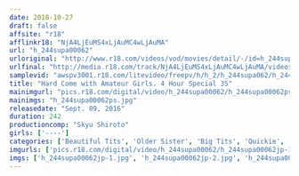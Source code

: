 ```yaml
---
date: 2018-10-27
draft: false
affsite: "r18"
afflinkr18: "NjA4LjEuMS4xLjAuMC4wLjAuMA"
url: "h_244supa00062"
urloriginal: "http://www.r18.com/videos/vod/movies/detail/-/id=h_244supa00062"
urlfinal: "http://media.r18.com/track/NjA4LjEuMS4xLjAuMC4wLjAuMA/videos/vod/movies/detail/-/id=h_244supa00062"
samplevid: "awspv3001.r18.com/litevideo/freepv/h/h_2/h_244supa062/h_244supa062_dmb_w.mp4"
title: "Hard Come with Amateur Girls. 4 Hour Special 35"
mainimgurl: "pics.r18.com/digital/video/h_244supa00062/h_244supa00062ps.jpg"
mainimgs: "h_244supa00062ps.jpg"
releasedate: "Sept. 09, 2016"
duration: 242
productioncomp: "Skyu Shiroto"
girls: ['----']
categories: ['Beautiful Tits', 'Older Sister', 'Big Tits', 'Quickie', 'Amateur', 'Over 4 Hours', 'Hi-Def']
imgurls: ['pics.r18.com/digital/video/h_244supa00062/h_244supa00062jp-1.jpg', 'pics.r18.com/digital/video/h_244supa00062/h_244supa00062jp-2.jpg', 'pics.r18.com/digital/video/h_244supa00062/h_244supa00062jp-3.jpg', 'pics.r18.com/digital/video/h_244supa00062/h_244supa00062jp-4.jpg', 'pics.r18.com/digital/video/h_244supa00062/h_244supa00062jp-5.jpg', 'pics.r18.com/digital/video/h_244supa00062/h_244supa00062jp-6.jpg', 'pics.r18.com/digital/video/h_244supa00062/h_244supa00062jp-7.jpg', 'pics.r18.com/digital/video/h_244supa00062/h_244supa00062jp-8.jpg', 'pics.r18.com/digital/video/h_244supa00062/h_244supa00062jp-9.jpg', 'pics.r18.com/digital/video/h_244supa00062/h_244supa00062jp-10.jpg', 'pics.r18.com/digital/video/h_244supa00062/h_244supa00062jp-11.jpg', 'pics.r18.com/digital/video/h_244supa00062/h_244supa00062jp-12.jpg', 'pics.r18.com/digital/video/h_244supa00062/h_244supa00062jp-13.jpg', 'pics.r18.com/digital/video/h_244supa00062/h_244supa00062jp-14.jpg', 'pics.r18.com/digital/video/h_244supa00062/h_244supa00062jp-15.jpg', 'pics.r18.com/digital/video/h_244supa00062/h_244supa00062jp-16.jpg', 'pics.r18.com/digital/video/h_244supa00062/h_244supa00062jp-17.jpg', 'pics.r18.com/digital/video/h_244supa00062/h_244supa00062jp-18.jpg', 'pics.r18.com/digital/video/h_244supa00062/h_244supa00062jp-19.jpg', 'pics.r18.com/digital/video/h_244supa00062/h_244supa00062jp-20.jpg']
imgs: ['h_244supa00062jp-1.jpg', 'h_244supa00062jp-2.jpg', 'h_244supa00062jp-3.jpg', 'h_244supa00062jp-4.jpg', 'h_244supa00062jp-5.jpg', 'h_244supa00062jp-6.jpg', 'h_244supa00062jp-7.jpg', 'h_244supa00062jp-8.jpg', 'h_244supa00062jp-9.jpg', 'h_244supa00062jp-10.jpg', 'h_244supa00062jp-11.jpg', 'h_244supa00062jp-12.jpg', 'h_244supa00062jp-13.jpg', 'h_244supa00062jp-14.jpg', 'h_244supa00062jp-15.jpg', 'h_244supa00062jp-16.jpg', 'h_244supa00062jp-17.jpg', 'h_244supa00062jp-18.jpg', 'h_244supa00062jp-19.jpg', 'h_244supa00062jp-20.jpg']
---
```

